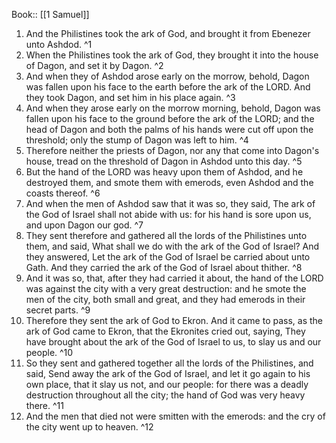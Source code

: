  Book:: [[1 Samuel]]
 1. And the Philistines took the ark of God, and brought it from Ebenezer unto Ashdod. ^1
 2. When the Philistines took the ark of God, they brought it into the house of Dagon, and set it by Dagon. ^2
 3. And when they of Ashdod arose early on the morrow, behold, Dagon was fallen upon his face to the earth before the ark of the LORD. And they took Dagon, and set him in his place again. ^3
 4. And when they arose early on the morrow morning, behold, Dagon was fallen upon his face to the ground before the ark of the LORD; and the head of Dagon and both the palms of his hands were cut off upon the threshold; only the stump of Dagon was left to him. ^4
 5. Therefore neither the priests of Dagon, nor any that come into Dagon's house, tread on the threshold of Dagon in Ashdod unto this day. ^5
 6. But the hand of the LORD was heavy upon them of Ashdod, and he destroyed them, and smote them with emerods, even Ashdod and the coasts thereof. ^6
 7. And when the men of Ashdod saw that it was so, they said, The ark of the God of Israel shall not abide with us: for his hand is sore upon us, and upon Dagon our god. ^7
 8. They sent therefore and gathered all the lords of the Philistines unto them, and said, What shall we do with the ark of the God of Israel? And they answered, Let the ark of the God of Israel be carried about unto Gath. And they carried the ark of the God of Israel about thither. ^8
 9. And it was so, that, after they had carried it about, the hand of the LORD was against the city with a very great destruction: and he smote the men of the city, both small and great, and they had emerods in their secret parts. ^9
 10. Therefore they sent the ark of God to Ekron. And it came to pass, as the ark of God came to Ekron, that the Ekronites cried out, saying, They have brought about the ark of the God of Israel to us, to slay us and our people. ^10
 11. So they sent and gathered together all the lords of the Philistines, and said, Send away the ark of the God of Israel, and let it go again to his own place, that it slay us not, and our people: for there was a deadly destruction throughout all the city; the hand of God was very heavy there. ^11
 12. And the men that died not were smitten with the emerods: and the cry of the city went up to heaven. ^12
